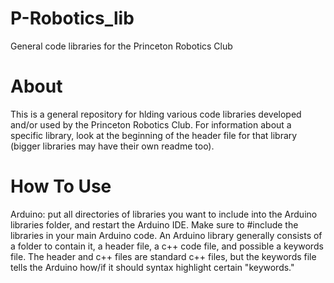 P-Robotics_lib
==============

General code libraries for the Princeton Robotics Club



About
=====

This is a general repository for hlding various code libraries developed and/or used by the Princeton Robotics Club.  For information about a specific library, look at the beginning of the header file for that library (bigger libraries may have their own readme too).


How To Use
==========

Arduino: put all directories of libraries you want to include into the Arduino libraries folder, and restart the Arduino IDE.  Make sure to #include the libraries in your main Arduino code.  An Arduino library generally consists of a folder to contain it, a header file, a c++ code file, and possible a keywords file.  The header and c++ files are standard c++ files, but the keywords file tells the Arduino  how/if it should syntax highlight certain "keywords."
